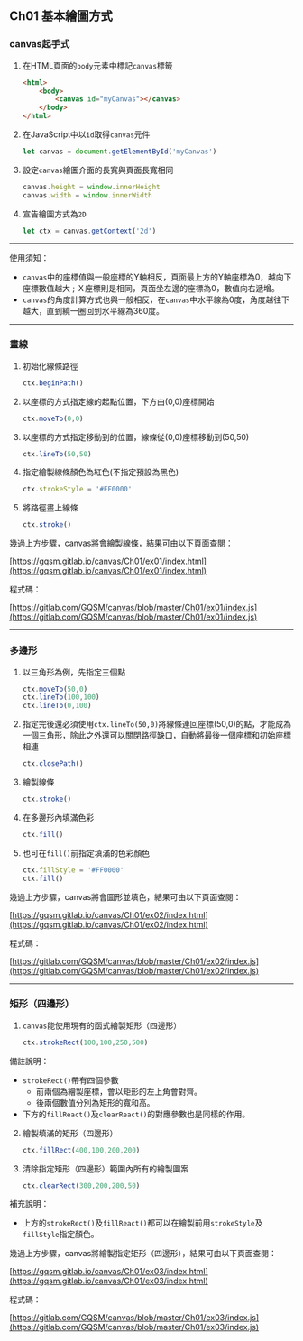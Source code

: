 ## Ch01 基本繪圖方式

### canvas起手式
1. 在HTML頁面的`body`元素中標記`canvas`標籤
    ```html
    <html>
        <body>
            <canvas id="myCanvas"></canvas>
        </body>
    </html>
    ```
2. 在JavaScript中以`id`取得`canvas`元件
    ```javascript
    let canvas = document.getElementById('myCanvas')
    ```
3. 設定`canvas`繪圖介面的長寬與頁面長寬相同
    ```javascript
    canvas.height = window.innerHeight
    canvas.width = window.innerWidth
    ```
4. 宣告繪圖方式為`2D`
    ```javascript
    let ctx = canvas.getContext('2d')
    ```

---

>>>
使用須知：
* `canvas`中的座標值與一般座標的Y軸相反，頁面最上方的Y軸座標為0，越向下座標數值越大 ; Ｘ座標則是相同，頁面坐左邊的座標為0，數值向右遞增。
* `canvas`的角度計算方式也與一般相反，在`canvas`中水平線為0度，角度越往下越大，直到繞一圈回到水平線為360度。
>>>

---

### 畫線
1. 初始化線條路徑
    ```javascript
    ctx.beginPath()
    ```
2. 以座標的方式指定線的起點位置，下方由(0,0)座標開始
    ```javascript
    ctx.moveTo(0,0)
    ```
3. 以座標的方式指定移動到的位置，線條從(0,0)座標移動到(50,50)
    ```javascript
    ctx.lineTo(50,50)
    ```
4. 指定繪製線條顏色為紅色(不指定預設為黑色)
    ```javascript
    ctx.strokeStyle = '#FF0000'
    ```
5. 將路徑畫上線條
    ```javascript
    ctx.stroke()
    ```
幾過上方步驟，canvas將會繪製線條，結果可由以下頁面查閱：

[https://gqsm.gitlab.io/canvas/Ch01/ex01/index.html](https://gqsm.gitlab.io/canvas/Ch01/ex01/index.html)

程式碼：

[https://gitlab.com/GQSM/canvas/blob/master/Ch01/ex01/index.js](https://gitlab.com/GQSM/canvas/blob/master/Ch01/ex01/index.js)

---

### 多邊形
1. 以三角形為例，先指定三個點
    ```javascript
    ctx.moveTo(50,0)
    ctx.lineTo(100,100)
    ctx.lineTo(0,100)
    ```
2. 指定完後還必須使用`ctx.lineTo(50,0)`將線條連回座標(50,0)的點，才能成為一個三角形，除此之外還可以關閉路徑缺口，自動將最後一個座標和初始座標相連
    ```javascript
    ctx.closePath()
    ```
3. 繪製線條
    ```javascript
    ctx.stroke()
    ```
4. 在多邊形內填滿色彩
    ```javascript
    ctx.fill()
    ```
5. 也可在`fill()`前指定填滿的色彩顏色
    ```javascript
    ctx.fillStyle = '#FF0000'
    ctx.fill()
    ```
幾過上方步驟，canvas將會圖形並填色，結果可由以下頁面查閱：

[https://gqsm.gitlab.io/canvas/Ch01/ex02/index.html](https://gqsm.gitlab.io/canvas/Ch01/ex02/index.html)

程式碼：

[https://gitlab.com/GQSM/canvas/blob/master/Ch01/ex02/index.js](https://gitlab.com/GQSM/canvas/blob/master/Ch01/ex02/index.js)

---

### 矩形（四邊形）
1. `canvas`能使用現有的函式繪製矩形（四邊形）
    ```javascript
    ctx.strokeRect(100,100,250,500)
    ```

>>>
備註說明：
* `strokeRect()`帶有四個參數
    * 前兩個為繪製座標，會以矩形的左上角會對齊。
    * 後兩個數值分別為矩形的寬和高。
* 下方的`fillReact()`及`clearReact()`的對應參數也是同樣的作用。
>>>

2. 繪製填滿的矩形（四邊形）
    ```javascript
    ctx.fillRect(400,100,200,200)
    ```
3. 清除指定矩形（四邊形）範圍內所有的繪製圖案
    ```javascript
    ctx.clearRect(300,200,200,50)
    ```

>>>
補充說明：
* 上方的`strokeRect()`及`fillReact()`都可以在繪製前用`strokeStyle`及`fillStyle`指定顏色。
>>>

幾過上方步驟，canvas將繪製指定矩形（四邊形），結果可由以下頁面查閱：

[https://gqsm.gitlab.io/canvas/Ch01/ex03/index.html](https://gqsm.gitlab.io/canvas/Ch01/ex03/index.html)

程式碼：

[https://gitlab.com/GQSM/canvas/blob/master/Ch01/ex03/index.js](https://gitlab.com/GQSM/canvas/blob/master/Ch01/ex03/index.js)